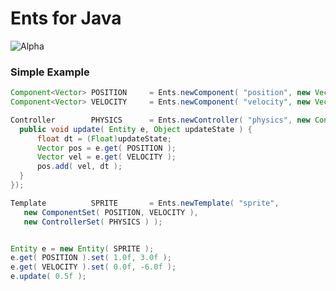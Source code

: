 Ents for Java
==========

![Alpha](http://i4.photobucket.com/albums/y123/Freaklotr4/stage_alpha.png)

### Simple Example

```java
Component<Vector> POSITION     = Ents.newComponent( "position", new Vector() );
Component<Vector> VELOCITY     = Ents.newComponent( "velocity", new Vector() );

Controller        PHYSICS      = Ents.newController( "physics", new Control() {
  public void update( Entity e, Object updateState ) {
      float dt = (Float)updateState;
      Vector pos = e.get( POSITION );
      Vector vel = e.get( VELOCITY );
      pos.add( vel, dt );
  }
});

Template          SPRITE       = Ents.newTemplate( "sprite", 
   new ComponentSet( POSITION, VELOCITY ), 
   new ControllerSet( PHYSICS ) );


Entity e = new Entity( SPRITE );
e.get( POSITION ).set( 1.0f, 3.0f );
e.get( VELOCITY ).set( 0.0f, -6.0f );
e.update( 0.5f );

```
